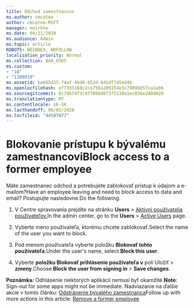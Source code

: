 ```yaml
---
title: Odchod zamestnancov
ms.author: cmcatee
author: cmcatee-MSFT
manager: mnirkhe
ms.date: 04/21/2020
ms.audience: Admin
ms.topic: article
ROBOTS: NOINDEX, NOFOLLOW
localization_priority: Normal
ms.collection: Adm_O365
ms.custom:
- "18"
- "1200010"
ms.assetid: ba665d35-f4af-4bd0-b52d-841df7454d4b
ms.openlocfilehash: ef7333168c2ce756a209154e3c7989b857ca1ab6
ms.sourcegitcommit: bc7d6f4f3c9f7060d073f5130e1ec856e248d020
ms.translationtype: MT
ms.contentlocale: sk-SK
ms.lasthandoff: 06/02/2020
ms.locfileid: "44507077"
---
```

# <a name="block-access-to-a-former-employee"></a><span data-ttu-id="cda7b-102">Blokovanie prístupu k bývalému zamestnancovi</span><span class="sxs-lookup"><span data-stu-id="cda7b-102">Block access to a former employee</span></span>

<span data-ttu-id="cda7b-103">Máte zamestnanec odchod a potrebujete zablokovať prístup k údajom a e-mailom?</span><span class="sxs-lookup"><span data-stu-id="cda7b-103">Have an employee leaving and need to block access to data and email?</span></span> <span data-ttu-id="cda7b-104">Postupujte nasledovne.</span><span class="sxs-lookup"><span data-stu-id="cda7b-104">Do the following.</span></span>
  
1. <span data-ttu-id="cda7b-105">V Centre spravovania prejdite na stránku **Users** \> [Aktívni používatelia používateľov.](https://go.microsoft.com/fwlink/p/?linkid=834822)</span><span class="sxs-lookup"><span data-stu-id="cda7b-105">In the admin center, go to the **Users** \> [Active Users](https://go.microsoft.com/fwlink/p/?linkid=834822) page.</span></span>

2. <span data-ttu-id="cda7b-106">Vyberte meno používateľa, ktorému chcete zablokovať.</span><span class="sxs-lookup"><span data-stu-id="cda7b-106">Select the name of the user you want to block.</span></span>

3. <span data-ttu-id="cda7b-107">Pod menom používateľa vyberte položku **Blokovať tohto používateľa**.</span><span class="sxs-lookup"><span data-stu-id="cda7b-107">Under the user's name, select **Block this user**.</span></span>

4. <span data-ttu-id="cda7b-108">Vyberte **položku Blokovať prihlásenie používateľa v** poli Uložiť \> **zmeny**.</span><span class="sxs-lookup"><span data-stu-id="cda7b-108">Choose **Block the user from signing in** \> **Save changes**.</span></span>

<span data-ttu-id="cda7b-109">**Poznámka:** Odhlásenie niektorých aplikácií nemusí byť okamžité.</span><span class="sxs-lookup"><span data-stu-id="cda7b-109">**Note**: Sign-out for some apps might not be immediate.</span></span> <span data-ttu-id="cda7b-110">Nadviazanie na ďalšie akcie v tomto článku: [Odstránenie bývalého zamestnanca](https://docs.microsoft.com/microsoft-365/admin/add-users/remove-former-employee)</span><span class="sxs-lookup"><span data-stu-id="cda7b-110">Follow up with more actions in this article: [Remove a former employee](https://docs.microsoft.com/microsoft-365/admin/add-users/remove-former-employee)</span></span>